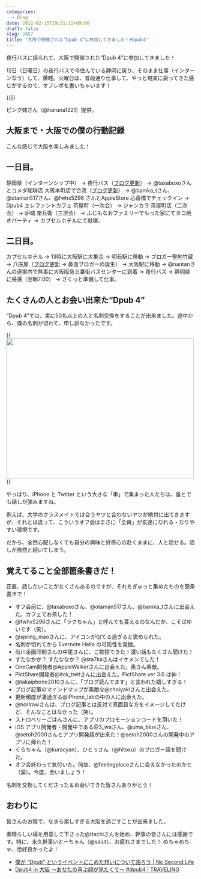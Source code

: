 ```yaml
---
categories:
  - Blog
date: 2012-02-15T19:21:12+09:00
draft: false
slug: 2457
title: "大阪で開催された“Dpub 4”に参加してきました！#dpub4"
---
```


夜行バスに揺られて、大阪で開催された“Dpub 4”に参加してきました！

12日（日曜日）の夜行バスで今住んでいる静岡に戻り、そのまま仕事（インターンなう）して、爆睡。火曜日は、普段通り仕事して、やっと現実に戻ってきた感じがするので、オフレポを書いちゃいます！

{{<img alt="" src="/images/2012/02/2457_1.jpeg">}}

ピンク姉さん（@haruna1221）提供。

## 大阪まで・大阪での僕の行動記録

こんな感じで大阪を楽しみました！

## 一日目。

静岡県（インターンシップ中） → 夜行バス（[ブログ更新](http://rakuishi.com/archives/2388/)） → @taxaboxoさんとコメダ珈琲店 大阪本町店で合流（[ブログ更新](http://rakuishi.com/archives/2427/)） → @bamka_tさん、@otaman517さん、@fwhx5296 さんとAppleStore 心斎橋でチェックイン → Dpub4 エレファントカフェ 茶屋町（一次会） → ジャンカラ 茶屋町店（二次会） → 炉端 楽兵衛（三次会） → ふじもなおファミリーでもった家にてタコ焼きパーティ → カプセルホテルにて就寝。

## 二日目。

カプセルホテル → 13時に大阪駅に大集合 → 明石駅に移動 → ブロガー聖地竹蔵 → 八庄屋（[ブログ更新](http://rakuishi.com/archives/2431/) → 鼻血ブロガーの誕生） → 大阪駅に移動 → @nantanさんの道案内で無事に大阪阪急三番街バスセンターに到着 → 夜行バス → 静岡県に帰還（翌朝7:00） → さくっと準備して仕事。

## たくさんの人とお会い出来た“Dpub 4”

“Dpub 4”では、実に50名以上の人と名刺交換をすることが出来ました。途中から、僕の名刺が切れて、申し訳なかったです。

{{<img alt="" src="/images/2012/02/2457_2.jpg" width="500" height="373">}}

やっぱり、iPhone と Twitter という大きな「串」で集まった人たちは、誰とでも話しが弾みますね。

例えば、大学のクラスメイトでは合うヤツと合わないヤツが絶対に出てきますが、それとは違って、こういうオフ会はまさに「全員」が友達になれる・なりやすい環境です。

だから、全然心配しなくても自分の興味と好奇心の赴くままに、人と話せる。話しが自然と続いてしまう。

## 覚えてること全部箇条書きだ！

正直、話したいことがたくさんあるのですが、それをぎゅっと集めたものを箇条書きで！

* オフ会前に、@taxaboxoさん、@otaman517さん、@bamka_tさんに出会えた。カフェでお茶した！
* @fwhx5296さんに「ラクちゃん」と呼んでも貰えるのなんだか、こそばゆいです（笑）。
* @spring_maoさんに、アイコンが似てる過ぎると褒められた。
* 名刺が切れてから Evernote Hello の可能性を発掘。
* 前川企画印刷さんの中尾さんに、ご挨拶できた！濃い話もたくさん聞けた！
* すたなかか？ すたななか？ @sta7kaさんはイケメンでした！
* OneCam開発者@AppleWalkerさんに出会えた。奥さん素敵。
* PictShare開発者@itok_twitさんに出会えた。PictShare ver 3.0 は神！
* @takaiphone2010さんに、「ブログ読んでます」と言われた嬉しすぎる！
* ブログ記事のマインドマップが素敵な@choiyakiさんと出会えた。
* 更新頻度が凄過ぎる@iPhone_labの中の人に出会えた。
* @norirowさんは、ブログ記事とは反対で真面目な方をイメージしてたけど、そんなことはなかった（笑）。
* ストロベリーごはんさんに、アプリのプロモーションコードを頂いた！
* iOS アプリ開発者・開発中である@3_waさん、@uma_blueさん、@setoh2000さんとアプリ開発話が出来た！@setoh2000さんの開発中のアプリに痺れた！
* くらちゃん（@kuracyan）、ひとぅさん（@hitoxu）のブロガー話を聞けた。
* オフ会終わって気付いた。何故、@feelingplaceさんに会えなかったのかと（涙）。今度、会いましょう！

名刺を交換してくださった＆お会いできた皆さんありがとう！

## おわりに

皆さんのお陰で、なまら楽しすぎる大阪を過ごすことが出来ました。

素晴らしい場を用意して下さった@ttachiさんを始め、幹事の皆さんには感謝です。特に、永久幹事いとーちゃん（@saiut）、お疲れさまでした！ めちゃめちゃ、恰好良かったよ！

* [僕が “Dpub” というイベントにこめた想いについて語ろう | No Second Life](http://www.ttcbn.net/no_second_life/archives/20523)
* [Dpub4 in 大阪 〜あなたの喜ぶ顔が見たくて〜 #dpub4 | TRAVELING](http://saiut.com/off/dpub4inosaka-3/)
